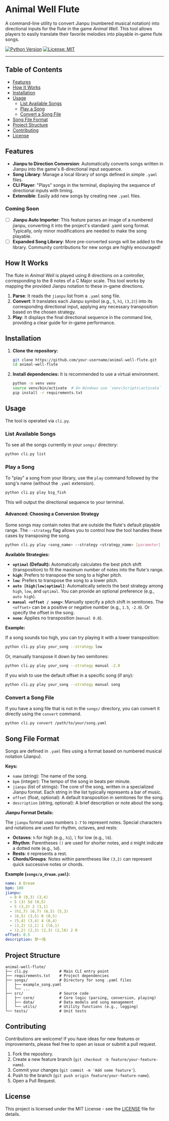 # Animal Well Flute

A command-line utility to convert Jianpu (numbered musical notation) into directional inputs for the flute in the game *Animal Well*. This tool allows players to easily translate their favorite melodies into playable in-game flute songs.

[![Python Version](https://img.shields.io/badge/python-3.9%2B-blue.svg)](https://www.python.org/)
[![License: MIT](https://img.shields.io/badge/License-MIT-yellow.svg)](https://opensource.org/licenses/MIT)

---

## Table of Contents

- [Features](#features)
- [How It Works](#how-it-works)
- [Installation](#installation)
- [Usage](#usage)
  - [List Available Songs](#list-available-songs)
  - [Play a Song](#play-a-song)
  - [Convert a Song File](#convert-a-song-file)
- [Song File Format](#song-file-format)
- [Project Structure](#project-structure)
- [Contributing](#contributing)
- [License](#license)

## Features

- **Jianpu to Direction Conversion**: Automatically converts songs written in Jianpu into the game's 8-directional input sequence.
- **Song Library**: Manage a local library of songs defined in simple `.yaml` files.
- **CLI Player**: "Plays" songs in the terminal, displaying the sequence of directional inputs with timing.
- **Extensible**: Easily add new songs by creating new `.yaml` files.

### Coming Soon

- [ ] **Jianpu Auto Importer**: This feature parses an image of a numbered jianpu, converting it into the project's standard .yaml song format. Typically, only minor modifications are needed to make the song playable.
- [ ] **Expanded Song Library**: More pre-converted songs will be added to the library. Community contributions for new songs are highly encouraged!

## How It Works

The flute in *Animal Well* is played using 8 directions on a controller, corresponding to the 8 notes of a C Major scale. This tool works by mapping the provided Jianpu notation to these in-game directions.

1.  **Parse**: It reads the `jianpu` list from a `.yaml` song file.
2.  **Convert**: It translates each Jianpu symbol (e.g., `5`, `h1`, `(3,2)`) into its corresponding directional input, applying any necessary transposition based on the chosen strategy.
3.  **Play**: It displays the final directional sequence in the command line, providing a clear guide for in-game performance.

## Installation

1.  **Clone the repository:**
    ```bash
    git clone https://github.com/your-username/animal-well-flute.git
    cd animal-well-flute
    ```

2.  **Install dependencies:**
    It is recommended to use a virtual environment.
    
    ```bash
    python -m venv venv
    source venv/bin/activate  # On Windows use `venv\Scripts\activate`
    pip install -r requirements.txt
    ```

## Usage

The tool is operated via `cli.py`.

### List Available Songs

To see all the songs currently in your `songs/` directory:

```bash
python cli.py list
```

### Play a Song

To "play" a song from your library, use the `play` command followed by the song's name (without the `.yaml` extension).

```bash
python cli.py play big_fish
```

This will output the directional sequence to your terminal.

#### Advanced: Choosing a Conversion Strategy

Some songs may contain notes that are outside the flute's default playable range. The `--strategy` flag allows you to control how the tool handles these cases by transposing the song.

```bash
python cli.py play <song_name> --strategy <strategy_name> [parameter]
```

**Available Strategies:**

- **`optimal` (Default):** Automatically calculates the best pitch shift (transposition) to fit the maximum number of notes into the flute's range.
- **`high`**: Prefers to transpose the song to a higher pitch.
- **`low`**: Prefers to transpose the song to a lower pitch.
- **`auto [high|low|optimal]`**: Automatically selects the best strategy among `high`, `low`, and `optimal`. You can provide an optional preference (e.g., `auto high`).
- **`manual <offset / song>`**: Manually specify a pitch shift in semitones. The `<offset>` can be a positive or negative number (e.g., `1.5`, `-2.0`). Or specify the offset in the song.
- **`none`**: Applies no transposition (`manual 0.0`).

**Example:**

If a song sounds too high, you can try playing it with a lower transposition:

```bash
python cli.py play your_song --strategy low
```

Or, manually transpose it down by two semitones:

```bash
python cli.py play your_song --strategy manual -2.0
```

If you wish to use the default offset in a specific song (if any):

```bash
python cli.py play your_song --strategy manual song
```

### Convert a Song File

If you have a song file that is not in the `songs/` directory, you can convert it directly using the `convert` command.

```bash
python cli.py convert /path/to/your/song.yaml
```

## Song File Format

Songs are defined in `.yaml` files using a format based on numbered musical notation (Jianpu).

**Keys:**

- `name` (string): The name of the song.
- `bpm` (integer): The tempo of the song in beats per minute.
- `jianpu` (list of strings): The core of the song, written in a specialized Jianpu format. Each string in the list typically represents a bar of music.
- `offset` (float, optional): A default transposition in semitones for the song.
- `description` (string, optional): A brief description or note about the song.

**Jianpu Format Details:**

The `jianpu` format uses numbers `1-7` to represent notes. Special characters and notations are used for rhythm, octaves, and rests:

- **Octaves**: `h` for high (e.g., `h1`), `l` for low (e.g., `l6`).
- **Rhythm**: Parentheses `()` are used for shorter notes, and `d` might indicate a dotted note (e.g., `5d`).
- **Rests**: `0` represents a rest.
- **Chords/Groups**: Notes within parentheses like `(3,2)` can represent quick successive notes or chords.

**Example (`songs/a_dream.yaml`):**

```yaml
name: A Dream
bpm: 100
jianpu:
  - 0 0 (0,3) (3,4)
  - 5 (3) 5d (0,5)
  - 5 (3,2) 2 (1,1)
  - (h1,7) (6,7) (6,5) (5,3)
  - (6,5) (3,5) 0 (0,5)
  - (5,4) (3,4) 4 (0,4)
  - (3,2) (2,1) 1 (l6,1)
  - (2,2) (2,3) (2,3) (2,l6) 2 0
offset: 0.5
description: 梦一场
```

## Project Structure

```
animal-well-flute/
├── cli.py              # Main CLI entry point
├── requirements.txt    # Project dependencies
├── songs/              # Directory for song .yaml files
│   ├── example_song.yaml
│   └── ...
├── src/                # Source code
│   ├── core/           # Core logic (parsing, conversion, playing)
│   ├── data/           # Data models and song management
│   └── utils/          # Utility functions (e.g., logging)
└── tests/              # Unit tests
```

## Contributing

Contributions are welcome! If you have ideas for new features or improvements, please feel free to open an issue or submit a pull request.

1.  Fork the repository.
2.  Create a new feature branch (`git checkout -b feature/your-feature-name`).
3.  Commit your changes (`git commit -m 'Add some feature'`).
4.  Push to the branch (`git push origin feature/your-feature-name`).
5.  Open a Pull Request.

## License

This project is licensed under the MIT License - see the [LICENSE](LICENSE) file for details.
